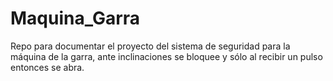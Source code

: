 # Maquina_Garra
Repo para documentar el proyecto del sistema de seguridad para la máquina de la garra, ante inclinaciones se bloquee y sólo al recibir un pulso entonces se abra.

